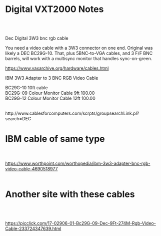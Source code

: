 # Digital VXT2000 Notes

<BR><BR>

Dec Digital 3W3 bnc rgb cable

 You need a video cable with a 3W3 connector on one end. Original was likely a DEC BC29G-10.
That, plus 5BNC-to-VGA cables, and 3 F/F BNC barrels, will work with a multisync monitor that handles sync-on-green.

https://www.vaxarchive.org/hardware/cables.html

IBM 3W3 Adapter to 3 BNC RGB Video Cable


BC29G-10  10ft cable<BR>
BC29G-09	Colour Monitor Cable 9ft	100.00<BR>
BC29G-12	Colour Monitor Cable 12ft 100.00<BR>

<BR>
http://www.cablesforcomputers.com/scrpts/groupsearchLink.pl?search=DEC

<BR>

# IBM cable of same type

<BR><BR>
https://www.worthpoint.com/worthopedia/ibm-3w3-adapter-bnc-rgb-video-cable-4690518977
<BR><BR>
# Another site with these cables

<BR><BR>

https://picclick.com/17-02906-01-Bc29G-09-Dec-9Ft-274M-Rgb-Video-Cable-233724347639.html

<BR><BR>
